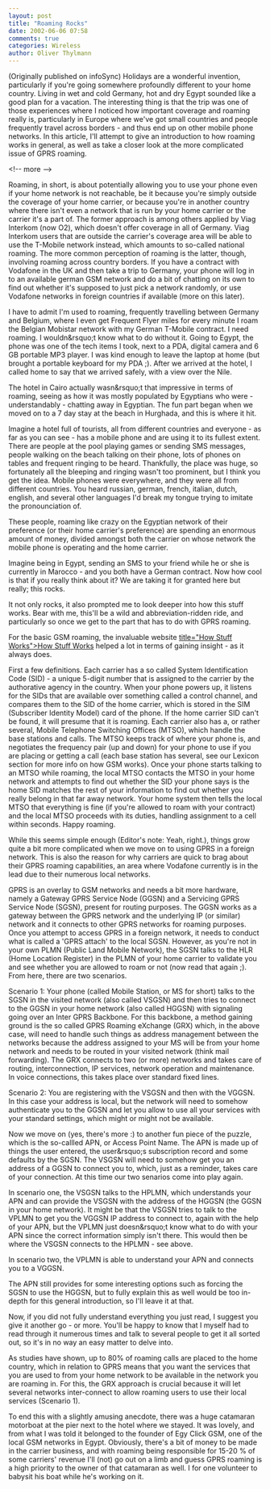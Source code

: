 ```yaml
---
layout: post
title: "Roaming Rocks"
date: 2002-06-06 07:58
comments: true
categories: Wireless
author: Oliver Thylmann
---
```



(Originally published on infoSync) Holidays are a wonderful invention, particularly if you're going somewhere profoundly different to your home country. Living in wet and cold Germany, hot and dry Egypt sounded like a good plan for a vacation. The interesting thing is that the trip was one of those experiences where I noticed how important coverage and roaming really is, particularly in Europe where we've got small countries and people frequently travel across borders - and thus end up on other mobile phone networks. In this article, I'll attempt to give an introduction to how roaming works in general, as well as take a closer look at the more complicated issue of GPRS roaming.


&lt;!-- more --&gt;


Roaming, in short, is about potentially allowing you to use your phone even if your home network is not reachable, be it because you're simply outside the coverage of your home carrier, or because you're in another country where there isn't even a network that is run by your home carrier or the carrier it's a part of. The former approach is among others applied by Viag Interkom (now O2), which doesn't offer coverage in all of Germany. Viag Interkom users that are outside the carrier's coverage area will be able to use the T-Mobile network instead, which amounts to so-called national roaming. The more common perception of roaming is the latter, though, involving roaming across country borders. If you have a contract with Vodafone in the UK and then take a trip to Germany, your phone will log in to an available german GSM network and do a bit of chatting on its own to find out whether it's supposed to just pick a network randomly, or use Vodafone networks in foreign countries if available (more on this later).

I have to admit I'm used to roaming, frequently travelling between Germany and Belgium, where I even get Frequent Flyer miles for every minute I roam the Belgian Mobistar network with my German T-Mobile contract. I need roaming. I wouldn&amp;rsquo;t know what to do without it. Going to Egypt, the phone was one of the tech items I took, next to a PDA, digital camera and 6 GB portable MP3 player. I was kind enough to leave the laptop at home (but brought a portable keyboard for my PDA ;). After we arrived at the hotel, I called home to say that we arrived safely, with a view over the Nile.

The hotel in Cairo actually wasn&amp;rsquo;t that impressive in terms of roaming, seeing as how it was mostly populated by Egyptians who were - understandably - chatting away in Egyptian. The fun part began when we moved on to a 7 day stay at the beach in Hurghada, and this is where it hit.

Imagine a hotel full of tourists, all from different countries and everyone - as far as you can see - has a mobile phone and are using it to its fullest extent. There are people at the pool playing games or sending SMS messages, people walking on the beach talking on their phone, lots of phones on tables and frequent ringing to be heard. Thankfully, the place was huge, so fortunately all the bleeping and ringing wasn't too prominent, but I think you get the idea. Mobile phones were everywhere, and they were all from different countries. You heard russian, german, french, italian, dutch, english, and several other languages I'd break my tongue trying to imitate the pronounciation of.

These people, roaming like crazy on the Egyptian network of their preference (or their home carrier's preference) are spending an enormous amount of money, divided amongst both the carrier on whose network the mobile phone is operating and the home carrier.

Imagine being in Egypt, sending an SMS to your friend while he or she is currently in Marocco - and you both have a German contract. Now how cool is that if you really think about it? We are taking it for granted here but really; this rocks.

It not only rocks, it also prompted me to look deeper into how this stuff works. Bear with me, this'll be a wild and abbreviation-ridden ride, and particularly so once we get to the part that has to do with GPRS roaming.

For the basic GSM roaming, the invaluable website [ title=&quot;How Stuff Works&quot;&gt;How Stuff Works](http://www.howstuffworks.com/) helped a lot in terms of gaining insight - as it always does.

First a few definitions. Each carrier has a so called System Identification Code (SID) - a unique 5-digit number that is assigned to the carrier by the authorative agency in the country. When your phone powers up, it listens for the SIDs that are available over something called a control channel, and compares them to the SID of the home carrier, which is stored in the SIM (Subscriber Identity Model) card of the phone. If the home carrier SID can't be found, it will presume that it is roaming. Each carrier also has a, or rather several, Mobile Telephone Switching Offices (MTSO), which handle the base stations and calls. The MTSO keeps track of where your phone is, and negotiates the frequency pair (up and down) for your phone to use if you are placing or getting a call (each base station has several, see our Lexicon section for more info on how GSM works). Once your phone starts talking to an MTSO while roaming, the local MTSO contacts the MTSO in your home network and attempts to find out whether the SID your phone says is the home SID matches the rest of your information to find out whether you really belong in that far away network. Your home system then tells the local MTSO that everything is fine (if you're allowed to roam with your contract) and the local MTSO proceeds with its duties, handling assignment to a cell within seconds. Happy roaming.

While this seems simple enough (Editor's note: Yeah, right.), things grow quite a bit more complicated when we move on to using GPRS in a foreign network. This is also the reason for why carriers are quick to brag about their GPRS roaming capabilities, an area where Vodafone currently is in the lead due to their numerous local networks.

GPRS is an overlay to GSM networks and needs a bit more hardware, namely a Gateway GPRS Service Node (GGSN) and a Servicing GPRS Service Node (SGSN), present for routing purposes. The GGSN works as a gateway between the GPRS network and the underlying IP (or similar) network and it connects to other GPRS networks for roaming purposes. Once you attempt to access GPRS in a foreign network, it needs to conduct what is called a 'GPRS attach' to the local SGSN. However, as you're not in your own PLMN (Public Land Mobile Network), the SGSN talks to the HLR (Home Location Register) in the PLMN of your home carrier to validate you and see whether you are allowed to roam or not (now read that again ;). From here, there are two scenarios.

Scenario 1: Your phone (called Mobile Station, or MS for short) talks to the SGSN in the visited network (also called VSGSN) and then tries to connect to the GGSN in your home network (also called HGGSN) with signaling going over an Inter GPRS Backbone. For this backbone, a method gaining ground is the so called GPRS Roaming eXchange (GRX) which, in the above case, will need to handle such things as address management between the networks because the address assigned to your MS will be from your home network and needs to be routed in your visited network (think mail forwarding). The GRX connects to two (or more) networks and takes care of routing, interconnection, IP services, network operation and maintenance. In voice connections, this takes place over standard fixed lines.

Scenario 2: You are registering with the VSGSN and then with the VGGSN. In this case your address is local, but the network will need to somehow authenticate you to the GGSN and let you allow to use all your services with your standard settings, which might or might not be available.

Now we move on (yes, there's more :) to another fun piece of the puzzle, which is the so-callled APN, or Access Point Name. The APN is made up of things the user entered, the user&amp;rsquo;s subscription record and some defaults by the SGSN. The VSGSN will need to somehow get you an address of a GGSN to connect you to, which, just as a reminder, takes care of your connection. At this time our two senarios come into play again.

In scenario one, the VSGSN talks to the HPLMN, which understands your APN and can provide the VSGSN with the address of the HGGSN (the GGSN in your home network). It might be that the VSGSN tries to talk to the VPLMN to get you the VGGSN IP address to connect to, again with the help of your APN, but the VPLMN just doesn&amp;rsquo;t know what to do with your APN since the correct information simply isn't there. This would then be where the VSGSN connects to the HPLMN - see above.

In scenario two, the VPLMN is able to understand your APN and connects you to a VGGSN.

The APN still provides for some interesting options such as forcing the SGSN to use the HGGSN, but to fully explain this as well would be too in-depth for this general introduction, so I'll leave it at that.

Now, if you did not fully understand everything you just read, I suggest you give it another go - or more. You'll be happy to know that I myself had to read through it numerous times and talk to several people to get it all sorted out, so it's in no way an easy matter to delve into.

As studies have shown, up to 80% of roaming calls are placed to the home country, which in relation to GPRS means that you want the services that you are used to from your home network to be available in the network you are roaming in. For this, the GRX approach is crucial because it will let several networks inter-connect to allow roaming users to use their local services (Scenario 1).

To end this with a slightly amusing anecdote, there was a huge catamaran motorboat at the pier next to the hotel where we stayed. It was lovely, and from what I was told it belonged to the founder of Egy Click GSM, one of the local GSM networks in Egypt. Obviously, there's a bit of money to be made in the carrier business, and with roaming being responsible for 15-20 % of some carriers' revenue I'll (not) go out on a limb and guess GPRS roaming is a high priority to the owner of that catamaran as well. I for one volunteer to babysit his boat while he's working on it.


